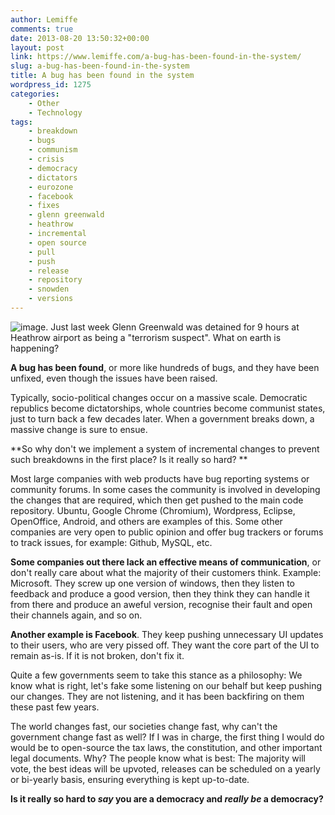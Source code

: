 ```yaml
---
author: Lemiffe
comments: true
date: 2013-08-20 13:50:32+00:00
layout: post
link: https://www.lemiffe.com/a-bug-has-been-found-in-the-system/
slug: a-bug-has-been-found-in-the-system
title: A bug has been found in the system
wordpress_id: 1275
categories:
    - Other
    - Technology
tags:
    - breakdown
    - bugs
    - communism
    - crisis
    - democracy
    - dictators
    - eurozone
    - facebook
    - fixes
    - glenn greenwald
    - heathrow
    - incremental
    - open source
    - pull
    - push
    - release
    - repository
    - snowden
    - versions
---
```


![image](assets/media/7866585876_0ddc01421d_z-500x332.jpg). Just last week Glenn Greenwald was detained for 9 hours at Heathrow airport as being a "terrorism suspect". What on earth is happening?

**A bug has been found**, or more like hundreds of bugs, and they have been unfixed, even though the issues have been raised.

Typically, socio-political changes occur on a massive scale. Democratic republics become dictatorships, whole countries become communist states, just to turn back a few decades later. When a government breaks down, a massive change is sure to ensue.

**So why don't we implement a system of incremental changes to prevent such breakdowns in the first place? Is it really so hard? **

Most large companies with web products have bug reporting systems or community forums. In some cases the community is involved in developing the changes that are required, which then get pushed to the main code repository. Ubuntu, Google Chrome (Chromium), Wordpress, Eclipse, OpenOffice, Android, and others are examples of this. Some other companies are very open to public opinion and offer bug trackers or forums to track issues, for example: Github, MySQL, etc.

**Some companies out there lack an effective means of communication**, or don't really care about what the majority of their customers think. Example: Microsoft. They screw up one version of windows, then they listen to feedback and produce a good version, then they think they can handle it from there and produce an aweful version, recognise their fault and open their channels again, and so on.

**Another example is Facebook**. They keep pushing unnecessary UI updates to their users, who are very pissed off. They want the core part of the UI to remain as-is. If it is not broken, don't fix it.

Quite a few governments seem to take this stance as a philosophy: We know what is right, let's fake some listening on our behalf but keep pushing our changes. They are not listening, and it has been backfiring on them these past few years.

The world changes fast, our societies change fast, why can't the government change fast as well? If I was in charge, the first thing I would do would be to open-source the tax laws, the constitution, and other important legal documents. Why? The people know what is best: The majority will vote, the best ideas will be upvoted, releases can be scheduled on a yearly or bi-yearly basis, ensuring everything is kept up-to-date.

**Is it really so hard to _say_ you are a democracy and _really be_ a democracy?**

